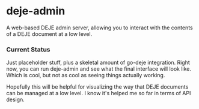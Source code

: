 deje-admin
==========

A web-based DEJE admin server, allowing you to interact with the contents of a DEJE document at a low level.

### Current Status

Just placeholder stuff, plus a skeletal amount of go-deje integration. Right now, you can run deje-admin and see what the final interface will look like. Which is cool, but not as cool as seeing things actually working.

Hopefully this will be helpful for visualizing the way that DEJE documents can be managed at a low level. I know it's helped me so far in terms of API design.

